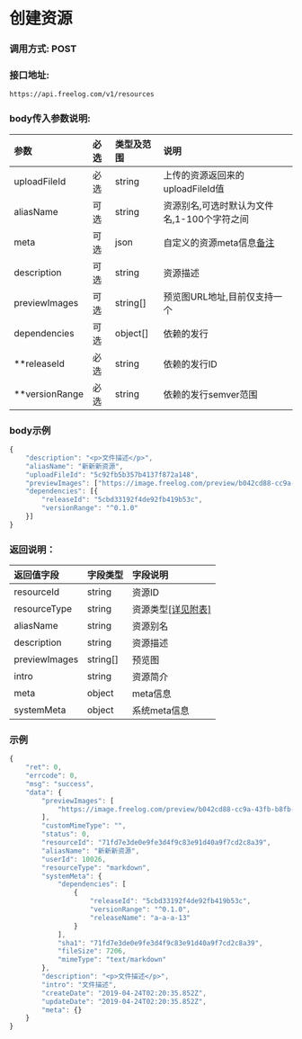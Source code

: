 # 创建资源

### 调用方式: POST

### 接口地址:

```
https://api.freelog.com/v1/resources
```

### body传入参数说明:

| 参数 | 必选 | 类型及范围 | 说明 |
| :--- | :--- | :--- | :--- |
|uploadFileId|必选|string|上传的资源返回来的uploadFileId值|
|aliasName|可选|string|资源别名,可选时默认为文件名,1-100个字符之间 |
|meta|可选|json|自定义的资源meta信息[备注] |
|description|可选|string|资源描述|
|previewImages | 可选| string[] | 预览图URL地址,目前仅支持一个 |
|dependencies | 可选| object[] | 依赖的发行 |
|**releaseId | 必选| string | 依赖的发行ID |
|**versionRange | 必选| string | 依赖的发行semver范围 |

### body示例

```js
{
	"description": "<p>文件描述</p>",
	"aliasName": "新新新资源",
	"uploadFileId": "5c92fb5b357b4137f872a148",
	"previewImages": ["https://image.freelog.com/preview/b042cd88-cc9a-43fb-b8fb-1cae320b7977.jpg"],
	"dependencies": [{
		"releaseId": "5cbd33192f4de92fb419b53c",
		"versionRange": "^0.1.0"
	}]
}
```


### 返回说明：

| 返回值字段 | 字段类型 | 字段说明 |
| :--- | :--- | :--- |
| resourceId | string | 资源ID|
| resourceType | string | 资源类型[[详见附表]][资源类型] |
| aliasName | string | 资源别名 |
| description|string|资源描述|
| previewImages | string[] | 预览图 |
| intro | string | 资源简介 |
| meta | object | meta信息 |
| systemMeta | object | 系统meta信息 |

### 示例

```js
{
    "ret": 0,
    "errcode": 0,
    "msg": "success",
    "data": {
        "previewImages": [
            "https://image.freelog.com/preview/b042cd88-cc9a-43fb-b8fb-1cae320b7977.jpg"
        ],
        "customMimeType": "",
        "status": 0,
        "resourceId": "71fd7e3de0e9fe3d4f9c83e91d40a9f7cd2c8a39",
        "aliasName": "新新新资源",
        "userId": 10026,
        "resourceType": "markdown",
        "systemMeta": {
            "dependencies": [
                {
                    "releaseId": "5cbd33192f4de92fb419b53c",
                    "versionRange": "^0.1.0",
                    "releaseName": "a-a-a-13"
                }
            ],
            "sha1": "71fd7e3de0e9fe3d4f9c83e91d40a9f7cd2c8a39",
            "fileSize": 7206,
            "mimeType": "text/markdown"
        },
        "description": "<p>文件描述</p>",
        "intro": "文件描述",
        "createDate": "2019-04-24T02:20:35.852Z",
        "updateDate": "2019-04-24T02:20:35.852Z",
        "meta": {}
    }
}
```

[资源类型]: /附表/资源类型.html "资源类型"
[备注]: /附表/资源meta说明.html "资源meta说明"


